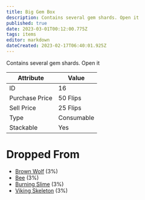 ```yaml
---
title: Big Gem Box
description: Contains several gem shards. Open it
published: true
date: 2023-03-01T00:12:00.775Z
tags: items
editor: markdown
dateCreated: 2023-02-17T06:40:01.925Z
---
```


Contains several gem shards. Open it

|Attribute|Value|
|-|-|
|ID|16|
|Purchase Price|50 Flips|
|Sell Price|25 Flips|
|Type|Consumable|
|Stackable|Yes|


# Dropped From
 * [Brown Wolf](/monsters/brown-wolf) (3%)
 * [Bee](/monsters/bee) (3%)
 * [Burning Slime](/monsters/burning-slime) (3%)
 * [Viking Skeleton](/monsters/viking-skeleton) (3%)

